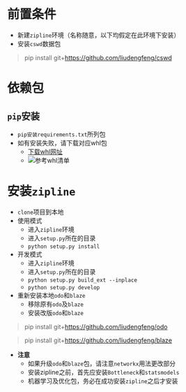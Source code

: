 
# 前置条件
+ 新建`zipline`环境（名称随意，以下均假定在此环境下安装）
+ 安装`cswd`数据包

> pip install git+https://github.com/liudengfeng/cswd

# 依赖包

## `pip`安装
+ `pip安装requirements.txt`所列包
+ 如有安装失败，请下载对应whl包
    + [下载whl网址](https://www.lfd.uci.edu/~gohlke/pythonlibs)
    + ![参考whl清单](https://github.com/liudengfeng/zipline/blob/master/docs/memo/images/whl_packages.PNG)

# 安装`zipline`
+ `clone`项目到本地
+ 使用模式
    + 进入`zipline`环境
    + 进入`setup.py`所在的目录
    + `python setup.py install`
+ 开发模式
    + 进入`zipline`环境
    + 进入`setup.py`所在的目录
    + `python setup.py build_ext --inplace`
    + `python setup.py develop`
+ 重新安装本地`odo`和`blaze`
	+ 移除原有`odo`及`blaze`
	+ 安装改版`odo`和`blaze`

> pip install git+https://github.com/liudengfeng/odo

> pip install git+https://github.com/liudengfeng/blaze

+ **注意**
	+ 如果升级`odo`和`blaze`包，请注意`networkx`用法更改部分
	+ 安装zipline之前，首先应安装`Bottleneck`和`statsmodels`
	+ 机器学习及优化包，务必在成功安装`zipline`之后才安装